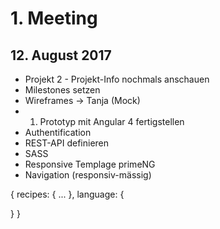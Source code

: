 # 1. Meeting

## 12. August 2017

- Projekt 2 - Projekt-Info nochmals anschauen
- Milestones setzen
- Wireframes -> Tanja (Mock)
- 1. Prototyp mit Angular 4 fertigstellen
- Authentification
- REST-API definieren
- SASS
- Responsive Templage primeNG
- Navigation (responsiv-mässig)

{
  recipes: {
        ...
  },
  language: {

  }
}
